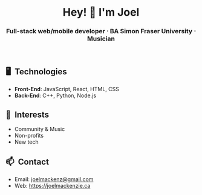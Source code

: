 <h1 align="center">Hey! 👋 I'm Joel</h1>

<h3 align="center">Full-stack web/mobile developer ⋅ BA Simon Fraser University ⋅ Musician</h3>
<p>&nbsp</p>


<h2> 🖥️&nbsp&nbspTechnologies</h2> 

- <b>Front-End</b>: JavaScript, React, HTML, CSS
- <b>Back-End</b>: C++, Python, Node.js


<h2> 🔭&nbsp&nbspInterests</h2> 

- Community & Music
- Non-profits
- New tech

<h2>📫&nbsp&nbspContact</h2>
<p></p>

- Email: [joelmackenz@gmail.com](mailto:joelmackenz@gmail.com)
- Web: https://joelmackenzie.ca
